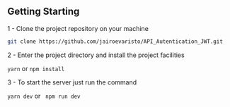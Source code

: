 ## Getting Starting

1 - Clone the project repository on your machine<br>
```bash
git clone https://github.com/jairoevaristo/API_Autentication_JWT.git
```


2 - Enter the project directory and install the project facilities<br>

``
yarn
`` or ``
npm install
``


3 - To start the server just run the command<br>

``
yarn dev
``
or
`` 
npm run dev
``
